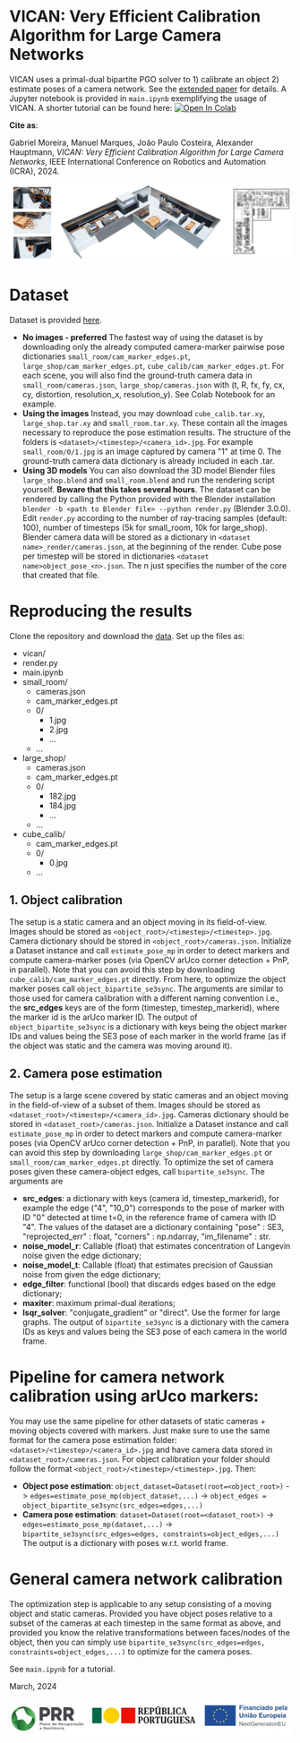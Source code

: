 # VICAN: Very Efficient Calibration Algorithm for Large Camera Networks
VICAN uses a primal-dual bipartite PGO solver to 1) calibrate an object 2) estimate poses of a camera network. See the [extended paper](https://github.com/gabmoreira/vican/blob/main/docs/extended_paper.pdf) for details. A Jupyter notebook is provided in `main.ipynb` exemplifying the usage of VICAN. A shorter tutorial can be found here: [![Open In Colab](https://colab.research.google.com/assets/colab-badge.svg)](https://colab.research.google.com/drive/1uPfFA2OxeWOk66P3x4Jc9WAWHoAcfqda?usp=drive_link)

**Cite as**:

Gabriel Moreira, Manuel Marques, João Paulo Costeira, Alexander Hauptmann, _VICAN: Very Efficient Calibration Algorithm for Large Camera Networks_, IEEE International Conference on Robotics and Automation (ICRA), 2024.


![Large shop scene (renders, 3D, camera locations)](https://github.com/gabmoreira/vican/blob/main/docs/large_shop.png?raw=true)


# Dataset
Dataset is provided [here](https://drive.google.com/drive/folders/1mhuCHumKivLAIMCDNTsLONi4shw1OoBY?usp=sharing). 
* **No images - preferred** The fastest way of using the dataset is by downloading only the already computed camera-marker pairwise pose dictionaries `small_room/cam_marker_edges.pt`, `large_shop/cam_marker_edges.pt`, `cube_calib/cam_marker_edges.pt`. For each scene, you will also find the ground-truth camera data in `small_room/cameras.json`, `large_shop/cameras.json` with (t, R, fx, fy, cx, cy, distortion, resolution_x, resolution_y). See Colab Notebook for an example.
* **Using the images** Instead, you may download `cube_calib.tar.xy`, `large_shop.tar.xy` and `small_room.tar.xy`. These contain all the images necessary to reproduce the pose estimation results. The structure of the folders is `<dataset>/<timestep>/<camera_id>.jpg`. For example `small_room/0/1.jpg` is an image captured by camera "1" at time 0. The ground-truth camera data dictionary is already included in each .tar. 
* **Using 3D models** You can also download the 3D model Blender files `large_shop.blend` and `small_room.blend` and run the rendering script yourself. **Beware that this takes several hours**. The dataset can be rendered by calling the Python provided with the Blender installation `blender -b <path to Blender file> --python render.py` (Blender 3.0.0). Edit `render.py` according to the number of ray-tracing samples (default: 100), number of timesteps (5k for small_room, 10k for large_shop). Blender camera data will be stored as a dictionary in `<dataset name>_render/cameras.json`, at the beginning of the render. Cube pose per timestep will be stored in dictionaries `<dataset name>object_pose_<n>.json`. The n just specifies the number of the core that created that file.

# Reproducing the results
Clone the repository and download the [data](https://drive.google.com/drive/folders/1mhuCHumKivLAIMCDNTsLONi4shw1OoBY?usp=sharing). Set up the files as:

 * vican/
 * render.py
 * main.ipynb
 * small_room/
   * cameras.json
   * cam_marker_edges.pt
   * 0/
     * 1.jpg
     * 2.jpg
     * ...
   * ... 
 * large_shop/
   * cameras.json
   * cam_marker_edges.pt
   * 0/
     * 182.jpg
     * 184.jpg
     * ...
   * ...
 * cube_calib/
   * cam_marker_edges.pt
   * 0/
     * 0.jpg
   * ... 
   
## 1. Object calibration
The setup is a static camera and an object moving in its field-of-view. Images should be stored as `<object_root>/<timestep>/<timestep>.jpg`. Camera dictionary should be stored in `<object_root>/cameras.json`. Initialize a Dataset instance and call `estimate_pose_mp` in order to detect markers and compute camera-marker poses (via OpenCV arUco corner detection + PnP, in parallel). Note that you can avoid this step by downloading `cube_calib/cam_marker_edges.pt` directly. From here, to optimize the object marker poses call `object_bipartite_se3sync`. The arguments are similar to those used for camera calibration with a different naming convention i.e., the **src_edges** keys are of the form (timestep, timestep_markerid), where the marker id is the arUco marker ID. The output of `object_bipartite_se3sync` is a dictionary with keys being the object marker IDs and values being the SE3 pose of each marker in the world frame (as if the object was static and the camera was moving around it).
  
## 2. Camera pose estimation
The setup is a large scene covered by static cameras and an object moving in the field-of-view of a subset of them. Images should be stored as `<dataset_root>/<timestep>/<camera_id>.jpg`. Cameras dictionary should be stored in `<dataset_root>/cameras.json`. Initialize a Dataset instance and call `estimate_pose_mp` in order to detect markers and compute camera-marker poses (via OpenCV arUco corner detection + PnP, in parallel). Note that you can avoid this step by downloading `large_shop/cam_marker_edges.pt` or `small_room/cam_marker_edges.pt` directly. To optimize the set of camera poses given these camera-object edges, call `bipartite_se3sync`. The arguments are
* **src_edges**: a dictionary with keys (camera id, timestep_markerid), for example the edge ("4", "10_0") corresponds to the pose of marker with ID "0" detected at time t=0, in the reference frame of camera with ID "4". The values of the dataset are a dictionary containing "pose" : SE3, "reprojected_err" : float, "corners" : np.ndarray, "im_filename" : str. 
* **noise_model_r**: Callable (float) that estimates concentration of Langevin noise given the edge dictionary;
* **noise_model_t**: Callable (float) that estimates precision of Gaussian noise from given the edge dictionary;
* **edge_filter**: functional (bool) that discards edges based on the edge dictionary;
* **maxiter**: maximum primal-dual iterations;
* **lsqr_solver**: "conjugate_gradient" or "direct". Use the former for large graphs.
The output of `bipartite_se3sync` is a dictionary with the camera IDs as keys and values being the SE3 pose of each camera in the world frame.

# Pipeline for camera network calibration using arUco markers:
You may use the same pipeline for other datasets of static cameras + moving objects covered with markers. Just make sure to use the same format for the camera pose estimation folder: `<dataset>/<timestep>/<camera_id>.jpg` and have camera data stored in `<dataset_root>/cameras.json`. For object calibration your folder should follow the format `<object_root>/<timestep>/<timestep>.jpg`. Then:
* **Object pose estimation**: `object_dataset=Dataset(root=<object_root>)` -> `edges=estimate_pose_mp(object_dataset,...)` -> `object_edges = object_bipartite_se3sync(src_edges=edges,...)`
* **Camera pose estimation**: `dataset=Dataset(root=<dataset_root>)` -> `edges=estimate_pose_mp(dataset,...)` -> `bipartite_se3sync(src_edges=edges, constraints=object_edges,...)`
The output is a dictionary with poses w.r.t. world frame.

# General camera network calibration
The optimization step is applicable to any setup consisting of a moving object and static cameras. Provided you have object poses relative to a subset of the cameras at each timestep in the same format as above, and provided you know the relative transformations between faces/nodes of the object, then you can simply use `bipartite_se3sync(src_edges=edges, constraints=object_edges,...)` to optimize for the camera poses.

See `main.ipynb` for a tutorial.

March, 2024

<p align="center">
  <img src="https://github.com/gabmoreira/vican/blob/main/docs/prr.jpg?raw=true" />
</p>

